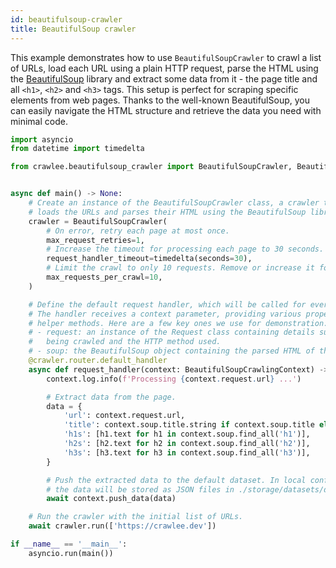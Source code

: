 ```yaml
---
id: beautifulsoup-crawler
title: BeautifulSoup crawler
---
```


This example demonstrates how to use `BeautifulSoupCrawler` to crawl a list of URLs, load each URL using a plain HTTP request, parse the HTML using the [BeautifulSoup](https://pypi.org/project/beautifulsoup4/) library and extract some data from it - the page title and all `<h1>`, `<h2>` and `<h3>` tags. This setup is perfect for scraping specific elements from web pages. Thanks to the well-known BeautifulSoup, you can easily navigate the HTML structure and retrieve the data you need with minimal code.

```python
import asyncio
from datetime import timedelta

from crawlee.beautifulsoup_crawler import BeautifulSoupCrawler, BeautifulSoupCrawlingContext


async def main() -> None:
    # Create an instance of the BeautifulSoupCrawler class, a crawler that automatically
    # loads the URLs and parses their HTML using the BeautifulSoup library.
    crawler = BeautifulSoupCrawler(
        # On error, retry each page at most once.
        max_request_retries=1,
        # Increase the timeout for processing each page to 30 seconds.
        request_handler_timeout=timedelta(seconds=30),
        # Limit the crawl to only 10 requests. Remove or increase it for crawling all links.
        max_requests_per_crawl=10,
    )

    # Define the default request handler, which will be called for every request.
    # The handler receives a context parameter, providing various properties and
    # helper methods. Here are a few key ones we use for demonstration:
    # - request: an instance of the Request class containing details such as the URL
    #   being crawled and the HTTP method used.
    # - soup: the BeautifulSoup object containing the parsed HTML of the response.
    @crawler.router.default_handler
    async def request_handler(context: BeautifulSoupCrawlingContext) -> None:
        context.log.info(f'Processing {context.request.url} ...')

        # Extract data from the page.
        data = {
            'url': context.request.url,
            'title': context.soup.title.string if context.soup.title else None,
            'h1s': [h1.text for h1 in context.soup.find_all('h1')],
            'h2s': [h2.text for h2 in context.soup.find_all('h2')],
            'h3s': [h3.text for h3 in context.soup.find_all('h3')],
        }

        # Push the extracted data to the default dataset. In local configuration,
        # the data will be stored as JSON files in ./storage/datasets/default
        await context.push_data(data)

    # Run the crawler with the initial list of URLs.
    await crawler.run(['https://crawlee.dev'])

if __name__ == '__main__':
    asyncio.run(main())
```
